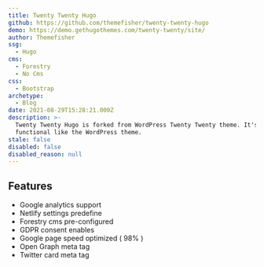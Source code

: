```yaml
---
title: Twenty Twenty Hugo
github: https://github.com/themefisher/twenty-twenty-hugo
demo: https://demo.gethugothemes.com/twenty-twenty/site/
author: Themefisher
ssg:
  - Hugo
cms:
  - Forestry
  - No Cms
css:
  - Bootstrap
archetype:
  - Blog
date: 2021-08-29T15:28:21.000Z
description: >-
  Twenty Twenty Hugo is forked from WordPress Twenty Twenty theme. It's fully
  functional like the WordPress theme.
stale: false
disabled: false
disabled_reason: null
---
```


## Features
* Google analytics support
* Netlify settings predefine
* Forestry cms pre-configured
* GDPR consent enables
* Google page speed optimized ( 98% )
* Open Graph meta tag
* Twitter card meta tag